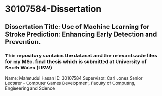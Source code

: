 # 30107584-Dissertation

## Dissertation Title: Use of Machine Learning for Stroke Prediction: Enhancing Early Detection and Prevention. 

### This repository contains the dataset and the relevant code files for my MSc. final thesis which is submitted at University of South Wales (USW). 

Name: Mahmudul Hasan
ID: 30107584
Supervisor:  Carl Jones 
Senior Lecturer - Computer Games Development, 
Faculty of Computing, Engineering and Science 






